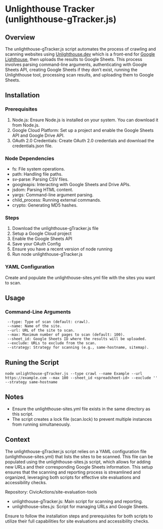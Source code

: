 # Unlighthouse Tracker (unlighthouse-gTracker.js)

## Overview

The unlighthouse-gTracker.js script automates the process of crawling and scanning websites using [Unlighthouse.dev](Unlighthouse.dev) which is a front-end for [Google Lighthouse](https://developer.chrome.com/docs/lighthouse/), then uploads the results to Google Sheets. This process involves parsing command-line arguments, authenticating with Google Sheets API, creating Google Sheets if they don’t exist, running the Unlighthouse tool, processing scan results, and uploading them to Google Sheets.

## Installation

### Prerequisites

1. Node.js: Ensure Node.js is installed on your system. You can download it from Node.js.
1. Google Cloud Platform: Set up a project and enable the Google Sheets API and Google Drive API.
1. OAuth 2.0 Credentials: Create OAuth 2.0 credentials and download the credentials.json file.

### Node Dependencies

* fs: File system operations.
* path: Handling file paths.
* sv-parse: Parsing CSV files.
* googleapis: Interacting with Google Sheets and Drive APIs.
* jsdom: Parsing HTML content.
* yargs: Command-line argument parsing.
* child_process: Running external commands.
* crypto: Generating MD5 hashes.

### Steps

1. Download the unlighthouse-gTracker.js file
1. Setup a Google Cloud project
1. Enable the Google Sheets API
1. Save your OAuth Config
1. Ensure you have a recent version of node running
1. Run node unlighthouse-gTracker.js

### YAML Configuration

Create and populate the unlighthouse-sites.yml file with the sites you want to scan.

## Usage

### Command-Line Arguments
```
 --type: Type of scan (default: crawl).
 --name: Name of the site.
 --url: URL of the site to scan.
 --max: Maximum number of pages to scan (default: 100).
 --sheet_id: Google Sheets ID where the results will be uploaded.
 --exclude: URLs to exclude from the scan.
 --strategy: Strategy for scanning (e.g., same-hostname, sitemap).
```

## Runing the Script
`node unlighthouse-gTracker.js --type crawl --name Example --url https://example.com --max 100 --sheet_id <spreadsheet-id> --exclude '' --strategy same-hostname`

## Notes

* Ensure the unlighthouse-sites.yml file exists in the same directory as this script.
* The script creates a lock file (scan.lock) to prevent multiple instances from running simultaneously.

## Context 
The unlighthouse-gTracker.js script relies on a YAML configuration file (unlighthouse-sites.yml) that lists the sites to be scanned. This file can be populated using the unlighthouse-sites.js script, which allows for adding new URLs and their corresponding Google Sheets information. This setup ensures that the scanning and reporting process is streamlined and organized, leveraging both scripts for effective site evaluations and accessibility checks.

Repository: CivicActions/site-evaluation-tools

* unlighthouse-gTracker.js: Main script for scanning and reporting.
* unlighthouse-sites.js: Script for managing URLs and Google Sheets.

Ensure to follow the installation steps and prerequisites for both scripts to utilize their full capabilities for site evaluations and accessibility checks.
